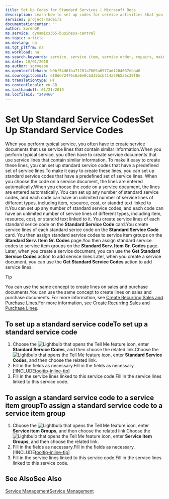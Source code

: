 ```yaml
---
title: Set Up Codes for Standard Services | Microsoft Docs
description: Learn how to set up codes for service activities that you often perform.
services: project-madeira
documentationcenter: ''
author: SorenGP
ms.service: dynamics365-business-central
ms.topic: article
ms.devlang: na
ms.tgt_pltfrm: na
ms.workload: na
ms.search.keywords: service, service item, service order, repairs, maintenance
ms.date: 10/01/2018
ms.author: sgroespe
ms.openlocfilehash: b9bf54d61ba71281a7069a6977ad1264637eba46
ms.sourcegitcommit: e10de72476c6a6e0cbd35bcb714a29b535c39f0e
ms.translationtype: HT
ms.contentlocale: en-GB
ms.lasthandoff: 01/21/2019
ms.locfileid: "249460"
---
```

# <a name="set-up-standard-service-codes"></a><span data-ttu-id="f0a97-103">Set Up Standard Service Codes</span><span class="sxs-lookup"><span data-stu-id="f0a97-103">Set Up Standard Service Codes</span></span>
<span data-ttu-id="f0a97-104">When you perform typical service, you often have to create service documents that use service lines that contain similar information.</span><span class="sxs-lookup"><span data-stu-id="f0a97-104">When you perform typical service, you often have to create service documents that use service lines that contain similar information.</span></span> <span data-ttu-id="f0a97-105">To make it easy to create these lines, you can set up standard service codes that have a predefined set of service lines.</span><span class="sxs-lookup"><span data-stu-id="f0a97-105">To make it easy to create these lines, you can set up standard service codes that have a predefined set of service lines.</span></span> <span data-ttu-id="f0a97-106">When you choose the code on a service document, the lines are entered automatically.</span><span class="sxs-lookup"><span data-stu-id="f0a97-106">When you choose the code on a service document, the lines are entered automatically.</span></span> <span data-ttu-id="f0a97-107">You can set up any number of standard service codes, and each code can have an unlimited number of service lines of different types, including item, resource, cost, or standrd text linked to it.</span><span class="sxs-lookup"><span data-stu-id="f0a97-107">You can set up any number of standard service codes, and each code can have an unlimited number of service lines of different types, including item, resource, cost, or standrd text linked to it.</span></span> <span data-ttu-id="f0a97-108">You create service lines of each standard serice code on the **Standard Service Code** card.</span><span class="sxs-lookup"><span data-stu-id="f0a97-108">You create service lines of each standard serice code on the **Standard Service Code** card.</span></span> <span data-ttu-id="f0a97-109">You then assign standard service codes to service item groups on the **Standard Serv. Item Gr. Codes** page.</span><span class="sxs-lookup"><span data-stu-id="f0a97-109">You then assign standard service codes to service item groups on the **Standard Serv. Item Gr. Codes** page.</span></span> <span data-ttu-id="f0a97-110">Later, when you create a service document, you can use the **Get Standard Service Codes** action to add service lines.</span><span class="sxs-lookup"><span data-stu-id="f0a97-110">Later, when you create a service document, you can use the **Get Standard Service Codes** action to add service lines.</span></span>  
  
> [!Tip]
>  <span data-ttu-id="f0a97-111">You can use the same concept to create lines on sales and purchase documents.</span><span class="sxs-lookup"><span data-stu-id="f0a97-111">You can use the same concept to create lines on sales and purchase documents.</span></span> <span data-ttu-id="f0a97-112">For more information, see [Create Recurring Sales and Purchase Lines](sales-how-work-standard-lines.md).</span><span class="sxs-lookup"><span data-stu-id="f0a97-112">For more information, see [Create Recurring Sales and Purchase Lines](sales-how-work-standard-lines.md).</span></span>    
  
## <a name="to-set-up-a-standard-service-code"></a><span data-ttu-id="f0a97-113">To set up a standard service code</span><span class="sxs-lookup"><span data-stu-id="f0a97-113">To set up a standard service code</span></span>    
1. <span data-ttu-id="f0a97-114">Choose the ![Lightbulb that opens the Tell Me feature](media/ui-search/search_small.png "Tell me what you want to do") icon, enter **Standard Service Codes**, and then choose the related link.</span><span class="sxs-lookup"><span data-stu-id="f0a97-114">Choose the ![Lightbulb that opens the Tell Me feature](media/ui-search/search_small.png "Tell me what you want to do") icon, enter **Standard Service Codes**, and then choose the related link.</span></span>  
2. <span data-ttu-id="f0a97-115">Fill in the fields as necessary.</span><span class="sxs-lookup"><span data-stu-id="f0a97-115">Fill in the fields as necessary.</span></span> [!INCLUDE[tooltip-inline-tip](includes/tooltip-inline-tip_md.md)]  
4. <span data-ttu-id="f0a97-116">Fill in the service lines linked to this service code.</span><span class="sxs-lookup"><span data-stu-id="f0a97-116">Fill in the service lines linked to this service code.</span></span>  

## <a name="to-assign-a-standard-service-code-to-a-service-item-group"></a><span data-ttu-id="f0a97-117">To assign a standard service code to a service item group</span><span class="sxs-lookup"><span data-stu-id="f0a97-117">To assign a standard service code to a service item group</span></span>
1. <span data-ttu-id="f0a97-118">Choose the ![Lightbulb that opens the Tell Me feature](media/ui-search/search_small.png "Tell me what you want to do") icon, enter **Service item Groups**, and then choose the related link.</span><span class="sxs-lookup"><span data-stu-id="f0a97-118">Choose the ![Lightbulb that opens the Tell Me feature](media/ui-search/search_small.png "Tell me what you want to do") icon, enter **Service item Groups**, and then choose the related link.</span></span>  
2. <span data-ttu-id="f0a97-119">Fill in the fields as necessary.</span><span class="sxs-lookup"><span data-stu-id="f0a97-119">Fill in the fields as necessary.</span></span> [!INCLUDE[tooltip-inline-tip](includes/tooltip-inline-tip_md.md)]
3. <span data-ttu-id="f0a97-120">Fill in the service lines linked to this service code.</span><span class="sxs-lookup"><span data-stu-id="f0a97-120">Fill in the service lines linked to this service code.</span></span>  

## <a name="see-also"></a><span data-ttu-id="f0a97-121">See Also</span><span class="sxs-lookup"><span data-stu-id="f0a97-121">See Also</span></span>
[<span data-ttu-id="f0a97-122">Service Management</span><span class="sxs-lookup"><span data-stu-id="f0a97-122">Service Management</span></span>](service-service.md)